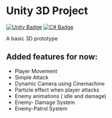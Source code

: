 <h1>Unity 3D Project</h1>

 [![Unity Badge](https://img.shields.io/badge/Unity-100000?style=for-the-badge&logo=unity&logoColor=white)](https://unity.com/)    [![C# Badge](https://img.shields.io/badge/C%23-239120?style=for-the-badge&logo=c-sharp&logoColor=white)](https://www.microsoft.com/pt-br/download/details.aspx?id=30653)  
 
<p> A basic 3D prototype</p>
<h2> Added features for now:</h2>
<ul>
  <li> Player Movement</li>
  <li> Simple Attack</li>
  <li> Dynamic Camera using Cinemachine</li>
  <li> Particle effect when player attacks</i>
  <li> Enemy animations ( idle and damage)</li>
  <li> Enemy- Damage System</li>
  <li> Enemy-Patrol System</li>
  
  
  <ul>
